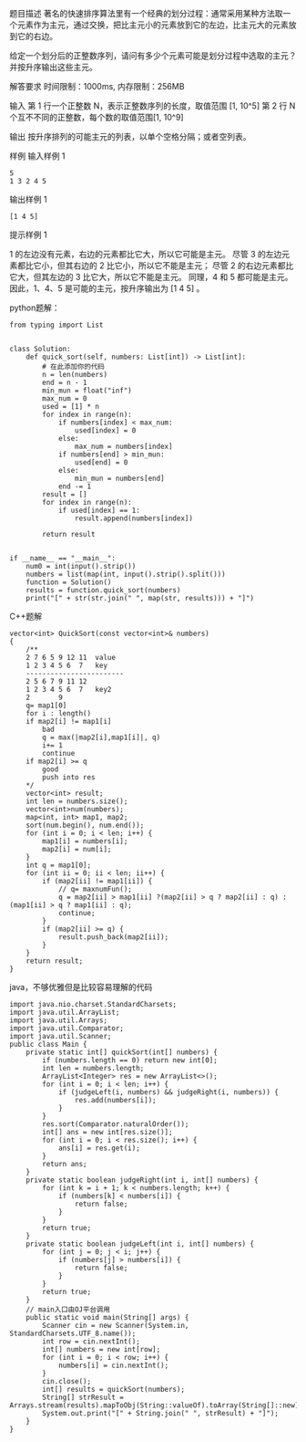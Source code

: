 题目描述
著名的快速排序算法里有一个经典的划分过程：通常采用某种方法取一个元素作为主元，通过交换，把比主元小的元素放到它的左边，比主元大的元素放到它的右边。

给定一个划分后的正整数序列，请问有多少个元素可能是划分过程中选取的主元？ 并按升序输出这些主元。

解答要求
时间限制：1000ms, 内存限制：256MB

输入
  第 1 行一个正整数 N，表示正整数序列的长度，取值范围 [1, 10^5]
  第 2 行 N 个互不不同的正整数，每个数的取值范围[1, 10^9]

输出
  按升序排列的可能主元的列表，以单个空格分隔；或者空列表。

样例
  输入样例 1 

    5
    1 3 2 4 5
    
  输出样例 1

    [1 4 5]
    
  提示样例 1
  
  1 的左边没有元素，右边的元素都比它大，所以它可能是主元。
  尽管 3 的左边元素都比它小，但其右边的 2 比它小，所以它不能是主元； 尽管 2 的右边元素都比它大，但其左边的 3 比它大，所以它不能是主元。
  同理，4 和 5 都可能是主元。
  因此，1、4、5 是可能的主元，按升序输出为 [1 4 5] 。

  python题解：

    from typing import List
    
    
    class Solution:
        def quick_sort(self, numbers: List[int]) -> List[int]:
            # 在此添加你的代码
            n = len(numbers)
            end = n - 1
            min_mun = float("inf")
            max_num = 0
            used = [1] * n
            for index in range(n):
                if numbers[index] < max_num:
                    used[index] = 0
                else:
                    max_num = numbers[index]
                if numbers[end] > min_mun:
                    used[end] = 0
                else:
                    min_mun = numbers[end]
                end -= 1
            result = []
            for index in range(n):
                if used[index] == 1:
                    result.append(numbers[index])
    
            return result
    
    
    if __name__ == "__main__":
        num0 = int(input().strip())
        numbers = list(map(int, input().strip().split()))
        function = Solution()
        results = function.quick_sort(numbers)
        print("[" + str(str.join(" ", map(str, results))) + "]")

C++题解

    vector<int> QuickSort(const vector<int>& numbers)
    {
        /**
        2 7 6 5 9 12 11  value 
        1 2 3 4 5 6  7   key
        ------------------------
        2 5 6 7 9 11 12  
        1 2 3 4 5 6  7   key2
        2       9      
        q= map1[0]
        for i : length()
        if map2[i] != map1[i]
            bad
            q = max(|map2[i],map1[i]|, q)
            i+= 1
            continue
        if map2[i] >= q
            good 
            push into res
        */ 
        vector<int> result;
        int len = numbers.size();
        vector<int>num(numbers);
        map<int, int> map1, map2;
        sort(num.begin(), num.end());
        for (int i = 0; i < len; i++) {
            map1[i] = numbers[i];
            map2[i] = num[i];
        }
        int q = map1[0];
        for (int ii = 0; ii < len; ii++) {
            if (map2[ii] != map1[ii]) {
                // q= maxnumFun();
                q = map2[ii] > map1[ii] ?(map2[ii] > q ? map2[ii] : q) : (map1[ii] > q ? map1[ii] : q);
                continue;
            }
            if (map2[ii] >= q) {
                result.push_back(map2[ii]);
            }
        }
        return result;
    }


java，不够优雅但是比较容易理解的代码

    import java.nio.charset.StandardCharsets;
    import java.util.ArrayList;
    import java.util.Arrays;
    import java.util.Comparator;
    import java.util.Scanner;
    public class Main {
        private static int[] quickSort(int[] numbers) {
            if (numbers.length == 0) return new int[0];
            int len = numbers.length;
            ArrayList<Integer> res = new ArrayList<>();
            for (int i = 0; i < len; i++) {
                if (judgeLeft(i, numbers) && judgeRight(i, numbers)) {
                    res.add(numbers[i]);
                }
            }
            res.sort(Comparator.naturalOrder());
            int[] ans = new int[res.size()];
            for (int i = 0; i < res.size(); i++) {
                ans[i] = res.get(i);
            }
            return ans;
        }
        private static boolean judgeRight(int i, int[] numbers) {
            for (int k = i + 1; k < numbers.length; k++) {
                if (numbers[k] < numbers[i]) {
                    return false;
                }
            }
            return true;
        }
        private static boolean judgeLeft(int i, int[] numbers) {
            for (int j = 0; j < i; j++) {
                if (numbers[j] > numbers[i]) {
                    return false;
                }
            }
            return true;
        }
        // main入口由OJ平台调用
        public static void main(String[] args) {
            Scanner cin = new Scanner(System.in, StandardCharsets.UTF_8.name());
            int row = cin.nextInt();
            int[] numbers = new int[row];
            for (int i = 0; i < row; i++) {
                numbers[i] = cin.nextInt();
            }
            cin.close();
            int[] results = quickSort(numbers);
            String[] strResult = Arrays.stream(results).mapToObj(String::valueOf).toArray(String[]::new);
            System.out.print("[" + String.join(" ", strResult) + "]");
        }
    }
